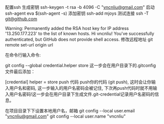  配置ssh
 生成密钥
 ssh-keygen -t rsa -b 4096 -C "vncnliu@gmail.com"
 启动ssh-agent
 eva $(ssh-agent -s)
 添加密钥
  ssh-add mjoys
  测试连接
  ssh -T git@github.com

  Warning: Permanently added the RSA host key for IP address '13.250.177.223' to the list of known hosts.
  Hi vncnliu! You've successfully authenticated, but GitHub does not provide shell access.
修改远程地址
 git remote set-url origin url

在命令行输入命令:

git config --global credential.helper store
这一步会在用户目录下的.gitconfig文件最后添加：

[credential]
    helper = store
push 代码
push你的代码 (git push), 这时会让你输入用户名和密码, 这一步输入的用户名密码会被记住, 下次再push代码时就不用输入用户名密码!这一步会在用户目录下生成文件.git-credential记录用户名密码的信息。

在项目目录下下设置本地用户名，邮箱
git config --local user.email "vncnliu@gmail.com"
git config --local user.name "vncnliu"
